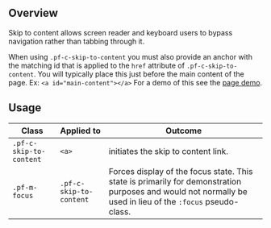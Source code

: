 ## Overview

Skip to content allows screen reader and keyboard users to bypass navigation rather than tabbing through it.

When using `.pf-c-skip-to-content` you must also provide an anchor with the matching id that is applied to the `href` attribute of `.pf-c-skip-to-content`. You will typically place this just before the main content of the page. Ex: `<a id="main-content"></a>` For a demo of this see the [page demo](../../../demos/Page/examples).

## Usage

| Class | Applied to | Outcome |
| -- | -- | -- |
| `.pf-c-skip-to-content` | `<a>` |  initiates the skip to content link. |
| `.pf-m-focus` | `.pf-c-skip-to-content` |  Forces display of the focus state. This state is primarily for demonstration purposes and would not normally be used in lieu of the `:focus` pseudo-class. |
